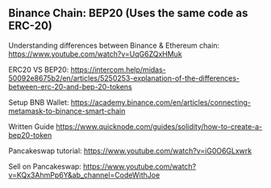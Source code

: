 ## Binance Chain: BEP20 (Uses the same code as ERC-20)

Understanding differences between Binance & Ethereum chain: https://www.youtube.com/watch?v=UqG6ZQxHMuk

ERC20 VS BEP20: https://intercom.help/midas-50092e8675b2/en/articles/5250253-explanation-of-the-differences-between-erc-20-and-bep-20-tokens

Setup BNB Wallet: https://academy.binance.com/en/articles/connecting-metamask-to-binance-smart-chain

Written Guide https://www.quicknode.com/guides/solidity/how-to-create-a-bep20-token

Pancakeswap tutorial: https://www.youtube.com/watch?v=iG0O6GLxwrk

Sell on Pancakeswap: https://www.youtube.com/watch?v=KQx3AhmPp6Y&ab_channel=CodeWithJoe
